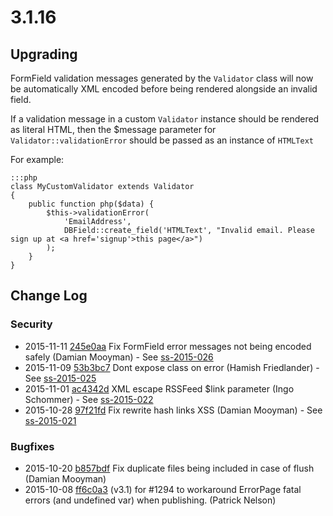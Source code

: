 # 3.1.16

## Upgrading

FormField validation messages generated by the `Validator` class will now be automatically XML
encoded before being rendered alongside an invalid field.

If a validation message in a custom `Validator` instance should be rendered as literal HTML,
then the $message parameter for `Validator::validationError` should be passed as an instance
of `HTMLText`

For example:


	:::php
	class MyCustomValidator extends Validator 
	{
		public function php($data) { 
			$this->validationError(
				'EmailAddress',
				DBField::create_field('HTMLText', "Invalid email. Please sign up at <a href='signup'>this page</a>")
			);
		}
	}


<!--- Changes below this line will be automatically regenerated -->

## Change Log

### Security

 * 2015-11-11 [245e0aa](https://github.com/silverstripe/silverstripe-framework/commit/245e0aae2f5f3eb0acba1d198ad8e196bb224462) Fix FormField error messages not being encoded safely (Damian Mooyman) - See [ss-2015-026](http://www.silverstripe.org/download/security-releases/ss-2015-026)
 * 2015-11-09 [53b3bc7](https://github.com/silverstripe/silverstripe-framework/commit/53b3bc707bcccb8f5e5060f85ab1398a0975bba2) Dont expose class on error (Hamish Friedlander) - See [ss-2015-025](http://www.silverstripe.org/download/security-releases/ss-2015-025)
 * 2015-11-01 [ac4342d](https://github.com/silverstripe/silverstripe-framework/commit/ac4342d81d19201bd8d3814f168240db1ac565fe) XML escape RSSFeed $link parameter (Ingo Schommer) - See [ss-2015-022](http://www.silverstripe.org/download/security-releases/ss-2015-022)
 * 2015-10-28 [97f21fd](https://github.com/silverstripe/silverstripe-framework/commit/97f21fddb3c565052f19ee3b35366f48e1e9a36f) Fix rewrite hash links XSS (Damian Mooyman) - See [ss-2015-021](http://www.silverstripe.org/download/security-releases/ss-2015-021)

### Bugfixes

 * 2015-10-20 [b857bdf](https://github.com/silverstripe/silverstripe-framework/commit/b857bdf209d79fc623724e68f6a660354cbd5f93) Fix duplicate files being included in case of flush (Damian Mooyman)
 * 2015-10-08 [ff6c0a3](https://github.com/silverstripe/silverstripe-cms/commit/ff6c0a3160c5eb3ca624efea6585efb44399dc1c) (v3.1) for #1294 to workaround ErrorPage fatal errors (and undefined var) when publishing. (Patrick Nelson)
